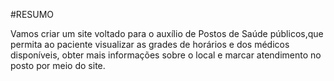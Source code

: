 #RESUMO

Vamos criar um site voltado para o auxílio de Postos de Saúde públicos,que permita ao paciente visualizar as grades de horários e dos médicos disponíveis, obter mais informações sobre o local e marcar atendimento no posto por meio do site.
